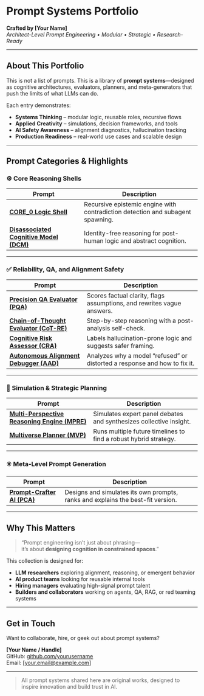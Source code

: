 # **Prompt Systems Portfolio**
**Crafted by [Your Name]**  
_Architect-Level Prompt Engineering • Modular • Strategic • Research-Ready_

---

## **About This Portfolio**

This is not a list of prompts. This is a library of **prompt systems**—designed as cognitive architectures, evaluators, planners, and meta-generators that push the limits of what LLMs can do.

Each entry demonstrates:
- **Systems Thinking** – modular logic, reusable roles, recursive flows
- **Applied Creativity** – simulations, decision frameworks, and tools
- **AI Safety Awareness** – alignment diagnostics, hallucination tracking
- **Production Readiness** – real-world use cases and scalable design

---

## **Prompt Categories & Highlights**

### ⚙️ Core Reasoning Shells
| Prompt | Description |
|-------|-------------|
| **[CORE_0 Logic Shell](CORE_0_Prompt_Portfolio.md)** | Recursive epistemic engine with contradiction detection and subagent spawning. |
| **[Disassociated Cognitive Model (DCM)](DCM_Prompt_Portfolio.md)** | Identity-free reasoning for post-human logic and abstract cognition. |

---

### ✅ Reliability, QA, and Alignment Safety
| Prompt | Description |
|--------|-------------|
| **[Precision QA Evaluator (PQA)](PQA_Prompt_Portfolio.md)** | Scores factual clarity, flags assumptions, and rewrites vague answers. |
| **[Chain-of-Thought Evaluator (CoT-RE)](CoT_RE_Prompt_Portfolio.md)** | Step-by-step reasoning with a post-analysis self-check. |
| **[Cognitive Risk Assessor (CRA)](CRA_Prompt_Portfolio.md)** | Labels hallucination-prone logic and suggests safer framing. |
| **[Autonomous Alignment Debugger (AAD)](AAD_Prompt_Portfolio.md)** | Analyzes why a model “refused” or distorted a response and how to fix it. |

---

### 🧠 Simulation & Strategic Planning
| Prompt | Description |
|--------|-------------|
| **[Multi-Perspective Reasoning Engine (MPRE)](MPRE_Prompt_Portfolio.md)** | Simulates expert panel debates and synthesizes collective insight. |
| **[Multiverse Planner (MVP)](MVP_Prompt_Portfolio.md)** | Runs multiple future timelines to find a robust hybrid strategy. |

---

### ✳️ Meta-Level Prompt Generation
| Prompt | Description |
|--------|-------------|
| **[Prompt-Crafter AI (PCA)](PCA_Prompt_Portfolio.md)** | Designs and simulates its own prompts, ranks and explains the best-fit version. |

---

## **Why This Matters**

> “Prompt engineering isn’t just about phrasing—  
> it’s about **designing cognition in constrained spaces**.”

This collection is designed for:
- **LLM researchers** exploring alignment, reasoning, or emergent behavior  
- **AI product teams** looking for reusable internal tools  
- **Hiring managers** evaluating high-signal prompt talent  
- **Builders and collaborators** working on agents, QA, RAG, or red teaming systems

---

## **Get in Touch**

Want to collaborate, hire, or geek out about prompt systems?

**[Your Name / Handle]**  
GitHub: [github.com/yourusername](https://github.com/yourusername)  
Email: [your.email@example.com]

---

> All prompt systems shared here are original works, designed to inspire innovation and build trust in AI.

